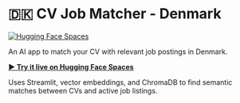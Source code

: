 # 🇩🇰 CV Job Matcher - Denmark

[![Hugging Face Spaces](https://img.shields.io/badge/%F0%9F%A4%97%20Hugging%20Face-Spaces-blue)](https://huggingface.co/spaces/Lpiziks2/CV_Evaluator_Job_Suggestions)

An AI app to match your CV with relevant job postings in Denmark.

**[▶️ Try it live on Hugging Face Spaces](https://huggingface.co/spaces/Lpiziks2/CV_Evaluator_Job_Suggestions)**

Uses Streamlit, vector embeddings, and ChromaDB to find semantic matches between CVs and active job listings.
